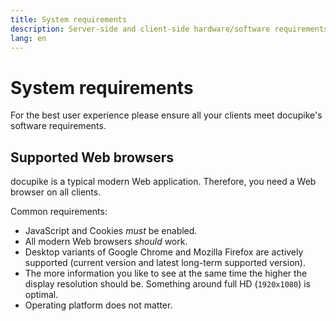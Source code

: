 ```yaml
---
title: System requirements
description: Server-side and client-side hardware/software requirements of docupike
lang: en
---
```


# System requirements

For the best user experience please ensure all your clients meet docupike's software requirements.

## Supported Web browsers

docupike is a typical modern Web application. Therefore, you need a Web browser on all clients.

Common requirements:

-   JavaScript and Cookies _must_ be enabled.
-   All modern Web browsers _should_ work.
-   Desktop variants of Google Chrome and Mozilla Firefox are actively supported (current version and latest long-term supported version).
-   The more information you like to see at the same time the higher the display resolution should be. Something around full HD (`1920x1080`) is optimal.
-   Operating platform does not matter.
